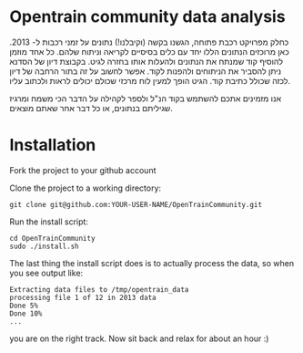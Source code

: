 Opentrain community data analysis
========================================================================

כחלק מפרויקט רכבת פתוחה, הגשנו בקשה (וקיבלנו!) נתונים על זמני רכבות ל- 2013.
כאן מרוכזים הנתונים הללו יחד עם כלים בסיסיים לקריאה וניתוח שלהם. כל אחד מוזמן להוסיף קוד שמנתח את הנתונים ולהעלות אותו בחזרה לגיט. בקבוצת דיון של הסדנא ניתן להסביר את הניתוחים ולהפנות לקוד. אפשר לחשוב על זה בתור הרחבה של דיון לכזה שכולל כתיבת קוד. הגיט הופך למעין לוח מרכזי שכולם יכולים לראות ולכתוב עליו.

אנו מזמינים אתכם להשתמש בקוד הנ"ל ולספר לקהילה על הדבר הכי משמח ומרגיז שגיליתם בנתונים, או כל דבר אחר שאתם מוצאים.


Installation
============
Fork the project to your github account

Clone the project to a working directory:

    git clone git@github.com:YOUR-USER-NAME/OpenTrainCommunity.git

Run the install script:

    cd OpenTrainCommunity
    sudo ./install.sh

The last thing the install script does is to actually process the data,
so when you see output like:

    Extracting data files to /tmp/opentrain_data
    processing file 1 of 12 in 2013 data
    Done 5%
    Done 10%
    ...

you are on the right track. Now sit back and relax for about an hour :)
